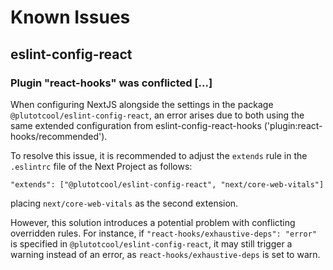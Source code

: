 # Known Issues

## eslint-config-react

### Plugin "react-hooks" was conflicted \[...\]

When configuring NextJS alongside the settings in the package `@plutotcool/eslint-config-react`, an error arises due to both using the same extended configuration from eslint-config-react-hooks ('plugin:react-hooks/recommended').

To resolve this issue, it is recommended to adjust the `extends` rule in the `.eslintrc` file of the Next Project as follows:

`"extends": ["@plutotcool/eslint-config-react", "next/core-web-vitals"]`

placing `next/core-web-vitals` as the second extension.

However, this solution introduces a potential problem with conflicting overridden rules. For instance, if `"react-hooks/exhaustive-deps": "error"` is specified in `@plutotcool/eslint-config-react`, it may still trigger a warning instead of an error, as `react-hooks/exhaustive-deps` is set to warn.
